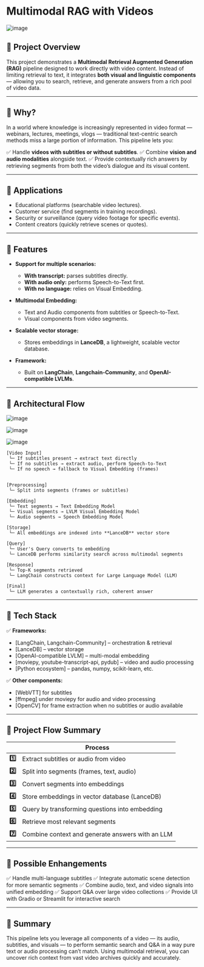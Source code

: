 # Multimodal RAG with Videos

![image](https://github.com/user-attachments/assets/50a68ac6-5720-4dd9-bd29-ff6a12d16703)


## 🔹 Project Overview

This project demonstrates a **Multimodal Retrieval Augmented Generation (RAG)** pipeline designed to work directly with video content.
Instead of limiting retrieval to text, it integrates **both visual and linguistic components** — allowing you to search, retrieve, and generate answers from a rich pool of video data.

---

## 🔹 Why?

In a world where knowledge is increasingly represented in video format — webinars, lectures, meetings, vlogs — traditional text-centric search methods miss a large portion of information.
This pipeline lets you:

✅ Handle **videos with subtitles or without subtitles**.
✅ Combine **vision and audio modalities** alongside text.
✅ Provide contextually rich answers by retrieving segments from both the video’s dialogue and its visual content.

---

## 🔹 Applications

* Educational platforms (searchable video lectures).
* Customer service (find segments in training recordings).
* Security or surveillance (query video footage for specific events).
* Content creators (quickly retrieve scenes or quotes).

---

## 🔹 Features

* **Support for multiple scenarios:**

  * **With transcript:** parses subtitles directly.
  * **With audio only:** performs Speech-to-Text first.
  * **With no language:** relies on Visual Embedding.

* **Multimodal Embedding:**

  * Text and Audio components from subtitles or Speech-to-Text.
  * Visual components from video segments.

* **Scalable vector storage:**

  * Stores embeddings in **LanceDB**, a lightweight, scalable vector database.

* **Framework:**

  * Built on **LangChain**, **Langchain-Community**, and **OpenAI-compatible LVLMs**.

---

## 🔹 Architectural Flow

![image](https://github.com/user-attachments/assets/f48d7e56-0505-4acf-9248-28d9996aa47f)

![image](https://github.com/user-attachments/assets/b60580e3-4a81-47a0-8e58-31decbbd0654)

![image](https://github.com/user-attachments/assets/abd031a8-cc52-4706-b007-b1639b5733fe)

```text
[Video Input]
 └─ If subtitles present → extract text directly
 └─ If no subtitles → extract audio, perform Speech-to-Text
 └─ If no speech → fallback to Visual Embedding (frames)


[Preprocessing]
 └─ Split into segments (frames or subtitles)

[Embedding]
 └─ Text segments → Text Embedding Model
 └─ Visual segments → LVLM Visual Embedding Model
 └─ Audio segments → Speech Embedding Model

[Storage]
 └─ All embeddings are indexed into **LanceDB** vector store

[Query]
 └─ User's Query converts to embedding
 └─ LanceDB performs similarity search across multimodal segments

[Response]
 └─ Top-K segments retrieved
 └─ LangChain constructs context for Large Language Model (LLM)

[Final]
 └─ LLM generates a contextually rich, coherent answer
```

---

## 🔹 Tech Stack

✅ **Frameworks:**

* \[LangChain, Langchain-Community] – orchestration & retrieval
* \[LanceDB] – vector storage
* \[OpenAI-compatible LVLM] – multi-modal embedding
* \[moviepy, youtube-transcript-api, pydub] – video and audio processing
* \[Python ecosystem] – pandas, numpy, scikit-learn, etc.

✅ **Other components:**

* \[WebVTT] for subtitles
* \[ffmpeg] under moviepy for audio and video processing
* \[OpenCV] for frame extraction when no subtitles or audio available

---

## 🔹 Project Flow Summary

|         | Process                                          |
| ------- | ------------------------------------------------ |
| **1️⃣** | Extract subtitles or audio from video            |
| **2️⃣** | Split into segments (frames, text, audio)        |
| **3️⃣** | Convert segments into embeddings                 |
| **4️⃣** | Store embeddings in vector database (LanceDB)    |
| **5️⃣** | Query by transforming questions into embedding   |
| **6️⃣** | Retrieve most relevant segments                  |
| **7️⃣** | Combine context and generate answers with an LLM |

---

## 🔹 Possible Enhangements

✅ Handle multi-language subtitles
✅ Integrate automatic scene detection for more semantic segments
✅ Combine audio, text, and video signals into unified embedding
✅ Support Q\&A over large video collections
✅ Provide UI with Gradio or Streamlit for interactive search

---

## 🔹 Summary

This pipeline lets you leverage all components of a video — its audio, subtitles, and visuals — to perform semantic search and Q\&A in a way pure text or audio processing can’t match.
Using multimodal retrieval, you can uncover rich context from vast video archives quickly and accurately.





